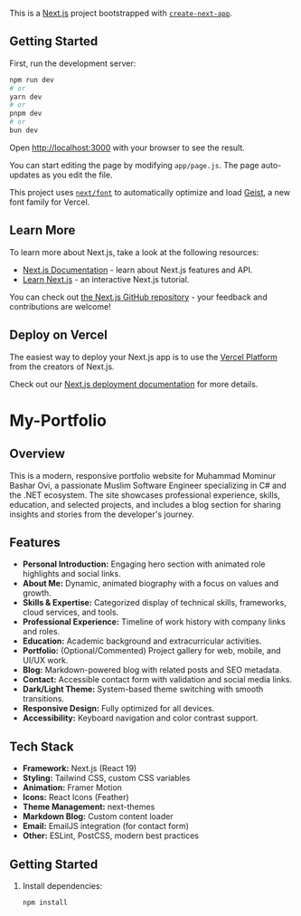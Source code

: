 This is a [Next.js](https://nextjs.org) project bootstrapped with [`create-next-app`](https://github.com/vercel/next.js/tree/canary/packages/create-next-app).

## Getting Started

First, run the development server:

```bash
npm run dev
# or
yarn dev
# or
pnpm dev
# or
bun dev
```

Open [http://localhost:3000](http://localhost:3000) with your browser to see the result.

You can start editing the page by modifying `app/page.js`. The page auto-updates as you edit the file.

This project uses [`next/font`](https://nextjs.org/docs/app/building-your-application/optimizing/fonts) to automatically optimize and load [Geist](https://vercel.com/font), a new font family for Vercel.

## Learn More

To learn more about Next.js, take a look at the following resources:

- [Next.js Documentation](https://nextjs.org/docs) - learn about Next.js features and API.
- [Learn Next.js](https://nextjs.org/learn) - an interactive Next.js tutorial.

You can check out [the Next.js GitHub repository](https://github.com/vercel/next.js) - your feedback and contributions are welcome!

## Deploy on Vercel

The easiest way to deploy your Next.js app is to use the [Vercel Platform](https://vercel.com/new?utm_medium=default-template&filter=next.js&utm_source=create-next-app&utm_campaign=create-next-app-readme) from the creators of Next.js.

Check out our [Next.js deployment documentation](https://nextjs.org/docs/app/building-your-application/deploying) for more details.
# My-Portfolio

## Overview

This is a modern, responsive portfolio website for Muhammad Mominur Bashar Ovi, a passionate Muslim Software Engineer specializing in C# and the .NET ecosystem. The site showcases professional experience, skills, education, and selected projects, and includes a blog section for sharing insights and stories from the developer's journey.

## Features

- **Personal Introduction:** Engaging hero section with animated role highlights and social links.
- **About Me:** Dynamic, animated biography with a focus on values and growth.
- **Skills & Expertise:** Categorized display of technical skills, frameworks, cloud services, and tools.
- **Professional Experience:** Timeline of work history with company links and roles.
- **Education:** Academic background and extracurricular activities.
- **Portfolio:** (Optional/Commented) Project gallery for web, mobile, and UI/UX work.
- **Blog:** Markdown-powered blog with related posts and SEO metadata.
- **Contact:** Accessible contact form with validation and social media links.
- **Dark/Light Theme:** System-based theme switching with smooth transitions.
- **Responsive Design:** Fully optimized for all devices.
- **Accessibility:** Keyboard navigation and color contrast support.

## Tech Stack

- **Framework:** Next.js (React 19)
- **Styling:** Tailwind CSS, custom CSS variables
- **Animation:** Framer Motion
- **Icons:** React Icons (Feather)
- **Theme Management:** next-themes
- **Markdown Blog:** Custom content loader
- **Email:** EmailJS integration (for contact form)
- **Other:** ESLint, PostCSS, modern best practices

## Getting Started

1. Install dependencies:
   ```bash
   npm install
   ```